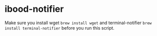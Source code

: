 # ibood-notifier

Make sure you install wget `brew install wget` and terminal-notifier `brew install terminal-notifier` before you run this script.
